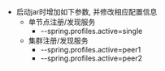 + 启动jar时增加如下参数, 并修改相应配置信息
    + 单节点注册/发现服务
        + --spring.profiles.active=single
    + 集群注册/发现服务
        + --spring.profiles.active=peer1
        + --spring.profiles.active=peer2
